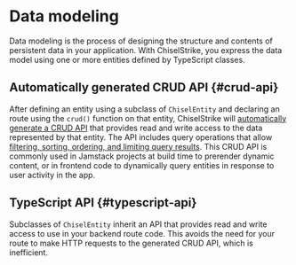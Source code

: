 # Data modeling

Data modeling is the process of designing the structure and contents of
persistent data in your application. With ChiselStrike, you express the data
model using one or more entities defined by TypeScript classes.

## Automatically generated CRUD API {#crud-api}

After defining an entity using a subclass of `ChiselEntity` and declaring an
route using the `crud()` function on that entity, ChiselStrike will
[automatically generate a CRUD API][crud-api] that provides read and write
access to the data represented by that entity. The API includes query operations
that allow [filtering, sorting, ordering, and limiting query
results][query-api]. This CRUD API is commonly used in Jamstack projects at
build time to prerender dynamic content, or in frontend code to dynamically
query entities in response to user activity in the app.

## TypeScript API {#typescript-api}

Subclasses of `ChiselEntity` inherit an API that provides read and write access
to use in your backend route code. This avoids the need for your route to make
HTTP requests to the generated CRUD API, which is inefficient.


[crud-api]: ../entity-crud-api/
[query-api]: ../entity-crud-api/filter-order-limit-query
